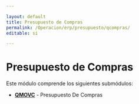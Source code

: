 ```yaml
---

layout: default
title: Presupuesto de Compras
permalink: /Operacion/erp/presupuesto/qcompras/
editable: si

---
```




# Presupuesto de Compras

Este módulo comprende los siguientes submódulos:

* [**QMOVC**](http://docs.oasiscom.com/Operacion/erp/presupuesto/qcompras/qmovc) - Presupuesto De Compras  

